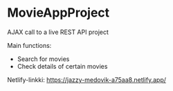 # MovieAppProject
 AJAX call to a live REST API project

 Main functions:
 - Search for movies
 - Check details of certain movies

Netlify-linkki: https://jazzy-medovik-a75aa8.netlify.app/
